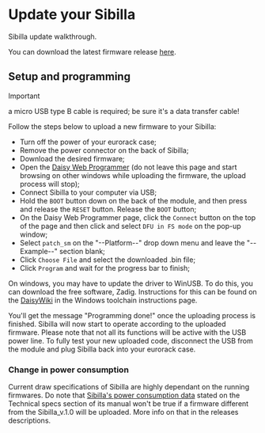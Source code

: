 
# Update your Sibilla

Sibilla update walkthrough.

You can download the latest firmware release [here](https://github.com/Clatters/Sibilla/releases).

## Setup and programming

> [!IMPORTANT]
> a micro USB type B cable is required; be sure it's a data transfer cable!

Follow the steps below to upload a new firmware to your Sibilla: </br>
- Turn off the power of your eurorack case;
- Remove the power connector on the back of Sibilla;
- Download the desired firmware;
- Open the [Daisy Web Programmer](https://electro-smith.github.io/Programmer/) (do not leave this page and start browsing on other windows while uploading the firmware, the upload process will stop);
- Connect Sibilla to your computer via USB;
- Hold the `BOOT` button down on the back of the module, and then press and release the `RESET` button. Release the `BOOT` button;
- On the Daisy Web Programmer page, click the `Connect` button on the top of the page and then click and select `DFU in FS mode` on the pop-up window;
- Select `patch_sm` on the "--Platform--" drop down menu and leave the "--Example--" section blank;
- Click `Choose File` and select the downloaded .bin file;
- Click `Program` and wait for the progress bar to finish;

On windows, you may have to update the driver to WinUSB. To do this, you can download the free software, Zadig. Instructions for this can be found on the [DaisyWiki](https://github.com/electro-smith/DaisyWiki/wiki) in the Windows toolchain instructions page.

You'll get the message "Programming done!" once the uploading process is finished. Sibilla will now start to operate according to the uploaded firmware. Please note that not all its functions will be active with the USB power line.
To fully test your new uploaded code, disconnect the USB from the module and plug Sibilla back into your eurorack case.

### Change in power consumption

Current draw specifications of Sibilla are highly dependant on the running firmwares. 
Do note that [Sibilla's power consumption data](https://github.com/Clatters/Sibilla/blob/main/README.md#current-draw) stated on the Technical specs section of its manual won't be true if a firmware different from the Sibilla_v.1.0 will be uploaded.
More info on that in the releases descriptions.
